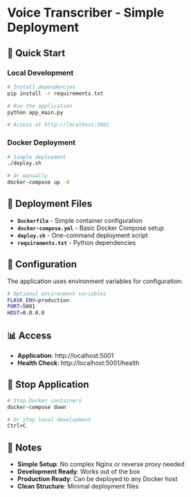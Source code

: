 # Voice Transcriber - Simple Deployment

## 🚀 **Quick Start**

### **Local Development**
```bash
# Install dependencies
pip install -r requirements.txt

# Run the application
python app_main.py

# Access at http://localhost:5001
```

### **Docker Deployment**
```bash
# Simple deployment
./deploy.sh

# Or manually
docker-compose up -d
```

## 📁 **Deployment Files**

- **`Dockerfile`** - Simple container configuration
- **`docker-compose.yml`** - Basic Docker Compose setup
- **`deploy.sh`** - One-command deployment script
- **`requirements.txt`** - Python dependencies

## 🔧 **Configuration**

The application uses environment variables for configuration:

```bash
# Optional environment variables
FLASK_ENV=production
PORT=5001
HOST=0.0.0.0
```

## 📊 **Access**

- **Application**: http://localhost:5001
- **Health Check**: http://localhost:5001/health

## 🛑 **Stop Application**

```bash
# Stop Docker containers
docker-compose down

# Or stop local development
Ctrl+C
```

## 📝 **Notes**

- **Simple Setup**: No complex Nginx or reverse proxy needed
- **Development Ready**: Works out of the box
- **Production Ready**: Can be deployed to any Docker host
- **Clean Structure**: Minimal deployment files
